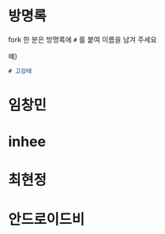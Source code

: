 # 방명록


fork 한 분은 방명록에 `#` 를 붙여 이름을 남겨 주세요

예)

```markdown
# 고강태
```

# 임창민
# inhee
# 최현정
# 안드로이드비
